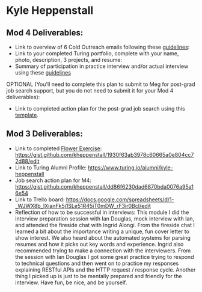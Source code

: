 # Kyle Heppenstall

## Mod 4 Deliverables:
* Link to overview of 6 Cold Outreach emails following these [guidelines](https://github.com/turingschool/career-development-curriculum/blob/master/module_four/cold_outreach_deliverable_guidelines.md):
* Link to your completed Turing portfolio, complete with your name, photo, description, 3 projects, and resume:
* Summary of participation in practice interview and/or actual interview using these [guidelines](https://github.com/turingschool/career-development-curriculum/blob/master/module_four/interview_practice_reflection_guidelines.md)

OPTIONAL (You'll need to complete this plan to submit to Meg for post-grad job search support, but you do not need to submit it for your Mod 4 deliverables):

* Link to completed action plan for the post-grad job search using this [template](https://github.com/turingschool/career-development-curriculum/blob/master/module_four/post_grad_plan.md). 

## Mod 3 Deliverables:

* Link to completed [Flower Exercise](https://github.com/turingschool/professional_skills/blob/master/files/Career%20Unit%20-%20The%20Flower%20Diagram.pdf): https://gist.github.com/kheppenstall/1930f63ab3978c60665a0e804cc72d88/edit
* Link to Turing Alumni Profile: https://www.turing.io/alumni/kyle-heppenstall
* Job search action plan for M4: https://gist.github.com/kheppenstall/dd86f6230dad6870bda0076a95a16e54
* Link to Trello board: https://docs.google.com/spreadsheets/d/1-_WJWX8b_IXianFk5j1SLe51R45iT0mDW_rF3ir0BcI/edit
* Reflection of how to be successful in interviews: This module I did the interview preparation session with Ian Douglas, mock interview with Ian, and attended the fireside chat with Ingrid Alongi. From the fireside chat I learned a bit about the importance writing a unique, fun cover letter to show interest. We also heard about the automated systems for parsing resumes and how it picks out key words and experience. Ingrid also recommended trying to make a connection with the interviewers. From the session with Ian Douglas I got some great practice trying to respond to technical questions and then went on to practice my responses explaining RESTful APIs and the HTTP request / response cycle. Another thing I picked up is just to be mentally prepared and friendly for the interview. Have fun, be nice, and be yourself.

